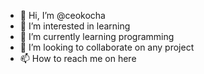 - 👋 Hi, I’m @ceokocha
- 👀 I’m interested in learning
- 🌱 I’m currently learning programming
- 💞️ I’m looking to collaborate on any project
- 📫 How to reach me on here

<!---
ceokocha/ceokocha is a ✨ special ✨ repository because its `README.md` (this file) appears on your GitHub profile.
You can click the Preview link to take a look at your changes.
--->
